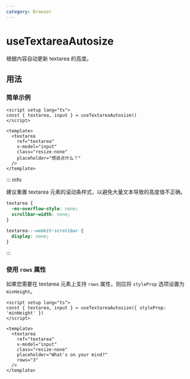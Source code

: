 ```yaml
---
category: Browser
---
```


# useTextareaAutosize

根据内容自动更新 textarea 的高度。

## 用法

### 简单示例

```vue
<script setup lang="ts">
const { textarea, input } = useTextareaAutosize()
</script>

<template>
  <textarea
    ref="textarea"
    v-model="input"
    class="resize-none"
    placeholder="想说点什么？"
  />
</template>
```

::: info

建议重置 textarea 元素的滚动条样式，以避免大量文本导致的高度值不正确。

```css
textarea {
  -ms-overflow-style: none;
  scrollbar-width: none;
}

textarea::-webkit-scrollbar {
  display: none;
}
```

:::

### 使用 `rows` 属性

如果您需要在 textarea 元素上支持 `rows` 属性，则应将 `styleProp` 选项设置为 `minHeight`。

```vue
<script setup lang="ts">
const { textarea, input } = useTextareaAutosize({ styleProp: 'minHeight' })
</script>

<template>
  <textarea
    ref="textarea"
    v-model="input"
    class="resize-none"
    placeholder="What's on your mind?"
    rows="3"
  />
</template>
```
